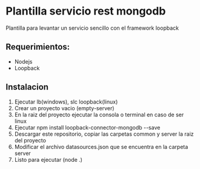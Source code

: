 # Plantilla servicio rest mongodb
Plantilla para levantar un servicio sencillo con el framework loopback

## Requerimientos:
* Nodejs
* Loopback

## Instalacion
1. Ejecutar lb(windows), slc loopback(linux)
2. Crear un proyecto vacio (empty-server)
3. En la raiz del proyecto ejecutar la consola o terminal en caso de ser linux
4. Ejecutar npm install loopback-connector-mongodb --save
5. Descargar este repositorio, copiar las carpetas common y server la raiz del proyecto
6. Modificar el archivo datasources.json que se encuentra en la carpeta server
7. Listo para ejecutar (node .)
